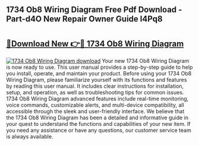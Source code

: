 ## 1734 Ob8 Wiring Diagram Free Pdf Download - Part-d4O New Repair Owner Guide l4Pq8

# <h2><a href="http://dfhowg.blite.top/?on=1734+Ob8+Wiring+Diagram">🔗Download New 👉🔴 1734 Ob8 Wiring Diagram</a></h2>

[![1734 Ob8 Wiring Diagram download](https://i.imgur.com/lujVjoI.png)](http://dfhowg.blite.top/?on=1734+Ob8+Wiring+Diagram)
Your new 1734 Ob8 Wiring Diagram is now ready to use. This user manual provides a step-by-step guide to help you install, operate, and maintain your product. Before using your 1734 Ob8 Wiring Diagram, please familiarize yourself with its functions and features by reading this user manual. It includes clear instructions for installation, setup, and operation, as well as troubleshooting tips for common issues. 1734 Ob8 Wiring Diagram advanced features include real-time monitoring, voice commands, customizable alerts, and multi-device compatibility, all accessible through the sleek and user-friendly interface. We believe that the 1734 Ob8 Wiring Diagram has been a detailed and informative guide in your quest to understand the functions and capabilities of your new item. If you need any assistance or have any questions, our customer service team is always available.
